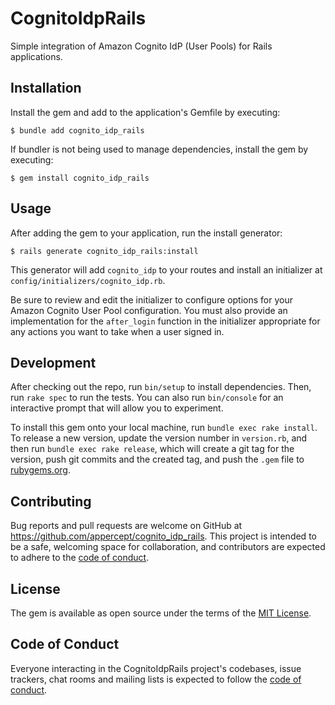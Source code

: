 # CognitoIdpRails

Simple integration of Amazon Cognito IdP (User Pools) for Rails applications.

## Installation

Install the gem and add to the application's Gemfile by executing:

    $ bundle add cognito_idp_rails

If bundler is not being used to manage dependencies, install the gem by executing:

    $ gem install cognito_idp_rails

## Usage

After adding the gem to your application, run the install generator:

    $ rails generate cognito_idp_rails:install

This generator will add `cognito_idp` to your routes and install an initializer at `config/initializers/cognito_idp.rb`.

Be sure to review and edit the initializer to configure options for your Amazon Cognito User Pool configuration. You
must also provide an implementation for the `after_login` function in the initializer appropriate for any actions you
want to take when a user signed in.

## Development

After checking out the repo, run `bin/setup` to install dependencies. Then, run `rake spec` to run the tests. You can also run `bin/console` for an interactive prompt that will allow you to experiment.

To install this gem onto your local machine, run `bundle exec rake install`. To release a new version, update the version number in `version.rb`, and then run `bundle exec rake release`, which will create a git tag for the version, push git commits and the created tag, and push the `.gem` file to [rubygems.org](https://rubygems.org).

## Contributing

Bug reports and pull requests are welcome on GitHub at https://github.com/appercept/cognito_idp_rails. This project is intended to be a safe, welcoming space for collaboration, and contributors are expected to adhere to the [code of conduct](https://github.com/appercept/cognito_idp_rails/blob/main/CODE_OF_CONDUCT.md).

## License

The gem is available as open source under the terms of the [MIT License](https://opensource.org/licenses/MIT).

## Code of Conduct

Everyone interacting in the CognitoIdpRails project's codebases, issue trackers, chat rooms and mailing lists is expected to follow the [code of conduct](https://github.com/appercept/cognito_idp_rails/blob/main/CODE_OF_CONDUCT.md).
